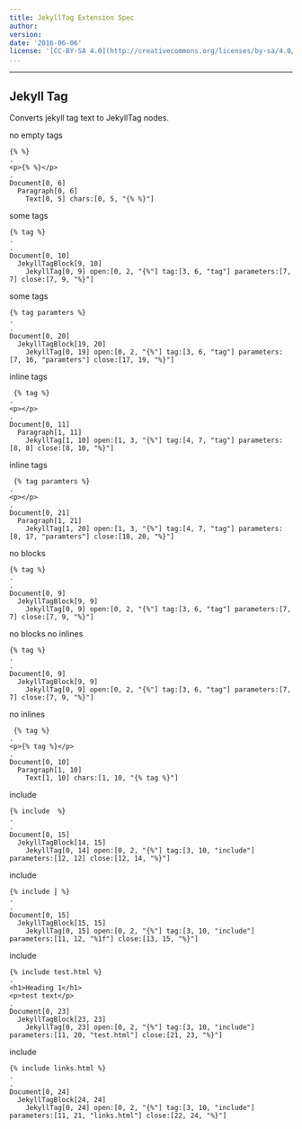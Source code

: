 ```yaml
---
title: JekyllTag Extension Spec
author:
version:
date: '2016-06-06'
license: '[CC-BY-SA 4.0](http://creativecommons.org/licenses/by-sa/4.0/)'
...
```


---

## Jekyll Tag

Converts jekyll tag text to JekyllTag nodes.

no empty tags

```````````````````````````````` example Jekyll Tag: 1
{% %}
.
<p>{% %}</p>
.
Document[0, 6]
  Paragraph[0, 6]
    Text[0, 5] chars:[0, 5, "{% %}"]
````````````````````````````````


some tags

```````````````````````````````` example Jekyll Tag: 2
{% tag %}
.
.
Document[0, 10]
  JekyllTagBlock[9, 10]
    JekyllTag[0, 9] open:[0, 2, "{%"] tag:[3, 6, "tag"] parameters:[7, 7] close:[7, 9, "%}"]
````````````````````````````````


some tags

```````````````````````````````` example Jekyll Tag: 3
{% tag paramters %}
.
.
Document[0, 20]
  JekyllTagBlock[19, 20]
    JekyllTag[0, 19] open:[0, 2, "{%"] tag:[3, 6, "tag"] parameters:[7, 16, "paramters"] close:[17, 19, "%}"]
````````````````````````````````


inline tags

```````````````````````````````` example Jekyll Tag: 4
 {% tag %}
.
<p></p>
.
Document[0, 11]
  Paragraph[1, 11]
    JekyllTag[1, 10] open:[1, 3, "{%"] tag:[4, 7, "tag"] parameters:[8, 8] close:[8, 10, "%}"]
````````````````````````````````


inline tags

```````````````````````````````` example Jekyll Tag: 5
 {% tag paramters %}
.
<p></p>
.
Document[0, 21]
  Paragraph[1, 21]
    JekyllTag[1, 20] open:[1, 3, "{%"] tag:[4, 7, "tag"] parameters:[8, 17, "paramters"] close:[18, 20, "%}"]
````````````````````````````````


no blocks

```````````````````````````````` example(Jekyll Tag: 6) options(no-blocks)
{% tag %}
.
.
Document[0, 9]
  JekyllTagBlock[9, 9]
    JekyllTag[0, 9] open:[0, 2, "{%"] tag:[3, 6, "tag"] parameters:[7, 7] close:[7, 9, "%}"]
````````````````````````````````


no blocks no inlines

```````````````````````````````` example(Jekyll Tag: 7) options(no-blocks, no-inlines)
{% tag %}
.
.
Document[0, 9]
  JekyllTagBlock[9, 9]
    JekyllTag[0, 9] open:[0, 2, "{%"] tag:[3, 6, "tag"] parameters:[7, 7] close:[7, 9, "%}"]
````````````````````````````````


no inlines

```````````````````````````````` example(Jekyll Tag: 8) options(no-inlines)
 {% tag %}
.
<p>{% tag %}</p>
.
Document[0, 10]
  Paragraph[1, 10]
    Text[1, 10] chars:[1, 10, "{% tag %}"]
````````````````````````````````


include

```````````````````````````````` example Jekyll Tag: 9
{% include  %}
.
.
Document[0, 15]
  JekyllTagBlock[14, 15]
    JekyllTag[0, 14] open:[0, 2, "{%"] tag:[3, 10, "include"] parameters:[12, 12] close:[12, 14, "%}"]
````````````````````````````````


include

```````````````````````````````` example(Jekyll Tag: 10) options(dummy-identifier)
{% include ⎮ %}
.
.
Document[0, 15]
  JekyllTagBlock[15, 15]
    JekyllTag[0, 15] open:[0, 2, "{%"] tag:[3, 10, "include"] parameters:[11, 12, "%1f"] close:[13, 15, "%}"]
````````````````````````````````


include

```````````````````````````````` example(Jekyll Tag: 11) options(includes)
{% include test.html %}
.
<h1>Heading 1</h1>
<p>test text</p>
.
Document[0, 23]
  JekyllTagBlock[23, 23]
    JekyllTag[0, 23] open:[0, 2, "{%"] tag:[3, 10, "include"] parameters:[11, 20, "test.html"] close:[21, 23, "%}"]
````````````````````````````````


include

```````````````````````````````` example(Jekyll Tag: 12) options(includes)
{% include links.html %}
.
.
Document[0, 24]
  JekyllTagBlock[24, 24]
    JekyllTag[0, 24] open:[0, 2, "{%"] tag:[3, 10, "include"] parameters:[11, 21, "links.html"] close:[22, 24, "%}"]
````````````````````````````````


